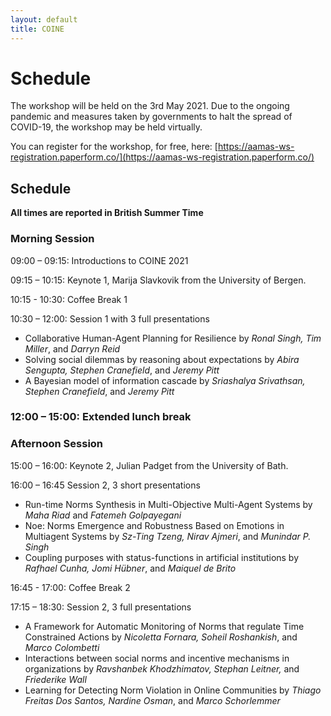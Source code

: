```yaml
---
layout: default
title: COINE
---
```


# Schedule

The workshop will be held on the 3rd May 2021. Due to the ongoing pandemic and measures taken by governments to halt the spread of COVID-19, the workshop may be held virtually.

You can register for the workshop, for free, here: [https://aamas-ws-registration.paperform.co/](https://aamas-ws-registration.paperform.co/)

## Schedule

<!--- *Note: All links redirect to the external paper or presentation respectively. Use the Ctrl button while clicking the link to open new tabs instead.* -->

**All times are reported in British Summer Time**

### Morning Session
09:00 – 09:15: Introductions to COINE 2021

09:15 – 10:15: Keynote 1, Marija Slavkovik from the University of Bergen.

10:15 - 10:30: Coffee Break 1

10:30 – 12:00: Session 1 with 3 full presentations
- Collaborative Human-Agent Planning for Resilience by *Ronal Singh, Tim Miller*, and *Darryn Reid*	
- Solving social dilemmas by reasoning about expectations by *Abira Sengupta, Stephen Cranefield*, and *Jeremy Pitt*
- A Bayesian model of information cascade by *Sriashalya Srivathsan, Stephen Cranefield*, and *Jeremy Pitt*

### 12:00 – 15:00: Extended lunch break

### Afternoon Session
15:00 – 16:00: Keynote 2, Julian Padget from the University of Bath.

16:00 – 16:45 Session 2, 3 short presentations
- Run-time Norms Synthesis in Multi-Objective Multi-Agent Systems by *Maha Riad* and *Fatemeh Golpayegani*
- Noe: Norms Emergence and Robustness Based on Emotions in Multiagent Systems by *Sz-Ting Tzeng, Nirav Ajmeri*, and *Munindar P. Singh*
- Coupling purposes with status-functions in artificial institutions by *Rafhael Cunha, Jomi Hübner*, and *Maiquel de Brito*

16:45 - 17:00: Coffee Break 2

17:15 – 18:30: Session 2, 3 full presentations
- A Framework for Automatic Monitoring of Norms that regulate Time Constrained Actions by *Nicoletta Fornara, Soheil Roshankish*, and *Marco Colombetti*
- Interactions between social norms and incentive mechanisms in organizations by *Ravshanbek Khodzhimatov, Stephan Leitner,* and *Friederike Wall*
- Learning for Detecting Norm Violation in Online Communities by *Thiago Freitas Dos Santos, Nardine Osman*, and *Marco Schorlemmer*
